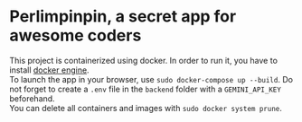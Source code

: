 # Perlimpinpin, a secret app for awesome coders


This project is containerized using docker. In order to run it, you have to install [docker engine](https://docs.docker.com/engine/install/).  
To launch the app in your browser, use `sudo docker-compose up --build`. Do not forget to create a `.env` file in the `backend` folder with a `GEMINI_API_KEY` beforehand.  
You can delete all containers and images with `sudo docker system prune`.